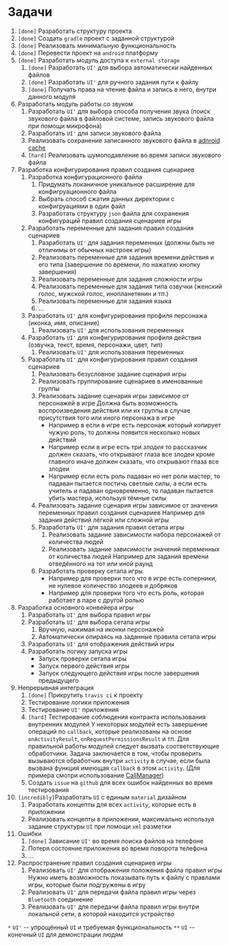 
# Задачи

1. `[done]` Разработать структуру проекта
1. `[done]` Создать `gradle` проект с заданной структурой
1. `[done]` Реализовать минимальную функциональность
1. `[done]` Перевести проект на `android` платформу
1. `[done]` Разработать модуль доступа к `external storage`
	1. `[done]` Разработать `UI'` для выбора автоматически найденных файлов
	1. `[done]` Разработать `UI'` для ручного задания пути к файлу
	1. `[done]` Получать права на чтение файла и запись в него, внутри данного модуля
1. Разработать модуль работы со звуком
	1. Разработать `UI'` для выбора способа получения звука (поиск звукового файла в файловой системе, запись звукового файла при помощи микрофона)
	1. Разработать `UI'` для записи звукового файла
	1. Реализовать сохранение записанного звукового файла в [adnroid cache](https://developer.android.com/guide/topics/data/data-storage#InternalCache)
	1. `[hard]` Реализовать шумоподавление во время записи звукового файла
1. Разработка конфигурирования правил создания сценариев
	1. Разработка конфигурационного файла
		1. Придумать локаничное уникальное расширение для конфигруационного файла
		1. Выбрать способ сжатия данных директории с конфигруациями в один файл
		1. Разработать структуру `json` файла для сохранения конфигураций правил создания сценариев игры
	1. Разработать переменные для задания правил создания сценариев
		1. Разработать `UI'` для задания переменных (должны быть не отличимы от обычных настроек игры)
		1. Реализовать переменные для задания времени действия и его типа (завершение по времени, по нажатию кнопку завершения)
		1. Реализовать переменные для задания сложности игры
		1. Реализовать переменные для задания типа озвучки (женский голос, мужской голос, инопланетянин и тп.)
		1. Реализовать переменные для задания языка
		1. ...
	1. Разработать `UI'` для конфигурирования профиля персонажа (иконка, имя, описание)
		1. Реализовать `UI'` для использования переменных
	1. Разработать `UI'` для конфигурирования профиля действия (озвучка, текст, время, персонажи, цвет, тип)
		1. Реализовать `UI'` для использования переменных
	1. Разработать `UI'` для конфигурирования правил создания сценариев
		1. Реализовать безусловное задание сценария игры
		1. Реализовать группирование сценариев в именованные группы
		1. Реализовать задание сценария игры зависимое от персонажей в игре
			Должна быть возможность воспроизведения действия или их группы в случае присутствия того или иного персонажа в игре
			* Например в если в игре есть персонаж который копирует чужую роль, то должны появится несколько новых действий
			* Например если в игре есть три *злодея* то рассказчик должен сказать, что открывают глаза все злодеи кроме главного иначе должен сказать, что открывают глаза все злодеи
			* Например если есть роль падаван но нет роли мастер, то падаван пытается постичь светлые силы, а если есть учитель и падаван одновременно, то падаван пытается убить мастера, используя тёмные силы
		1. Реализовать задание сценария игры зависимое от значения переменных правил создания сценариев
			Например для задания действий лёгкой или сложной игры
		1. Разработать `UI'` для задания правил сетапа игры
			1. Реализовать задание зависимости набора персонажей от количества людей
			1. Реализовать задание зависимости значений переменных от количества людей
				Например для задания времени отведённого на тот или иной раунд
		1. Разработать проверку сетапа игры 
			* Например для проверки того что в игре есть соперники, не нулевое количество злодеев и добряков
			* Например для проверки того что есть роль, которая работает в паре с другой ролью
1. Разработка основного конвейера игры
	1. Разработать `UI'` для выбора правил игры
	1. Разработать `UI'` для выбора сетапа игры
		1. Вручную, нажимая на иконки персонажей
		1. Автоматически опираясь на заданные правила сетапа игры
	1. Разработать `UI'` для отображения действий игры
	1. Разработать логику запуска игры
		* Запуск проверки сетапа игры
		* Запуск первого действия игры
		* Запуск следующего действия игры после завершения предыдущего
1. Непрерывная интеграция
	1. `[done]` Прикрутить `travis ci` к проекту
	1. Тестирование логики приложения
	1. Тестирование `UI'` приложения
	1. `[hard]` Тестирование соблюдения контракта использования внутренних модулей
		У некоторых модулей есть завершение операций по `callback`, которые реализованы на основе `onActivityResult`, `onRequestPermissionsResult` и тп. Для правильной работы модулей следует вызвать соответствующие обработчики. Задача заключается в том, чтобы проверить вызываются обработчик внутри `activity` в случае, если была вызвана функция имеющая `callback` в этом `activity`. (Для примера смотри использование [CallManager](https://github.com/DeveloperHacker/konarrayka/blob/master/common/src/main/java/ru/spbstu/icc/kspt/common/CallManager.kt))
	1. Создать `issue` на `github` для всех ошибок найденных во время тестирования
1. `[incredibly]`Разработать `UI` с единым `material` дизайном
	1. Разработать концепты для всех `activity`, которые есть в приложении
	1. Реализовать концепты в приложении, максимально используя задание структуры `UI` при помощи `xml` разметки
1. Ошибки
	1. `[done]` Зависание `UI'` во время поиска файлов на телефоне
	1. Потеря состояние приложения во время поворота телефона
	1. ...
1. Распространение правил создания сценариев игры
	1. Реализовать `UI'` для отображения положения файла правил игры
		Нужно иметь возможность показывать путь к файлу с правлами игры, которые были подгружены в игру
	1. Реализовать `UI'` для передачи файла правил игры через `Bluetooth` соединение
	1. Реализовать `UI'` для передачи файла правил игры внутри локальной сети, в которой находится устройство
	
`*` `UI'` -- упрощённый `UI` и требуемая функциональность
`**` `UI` -- конечный `UI` для демонстрации людям
